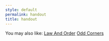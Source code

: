 ```yaml
---
style: default
permalink: handout
title: handout
---
```

You may also like:
[Law And Order](http://scp-wiki.net/law-and-order)
[Odd Corners](http://scp-wiki.net/odd-corners)